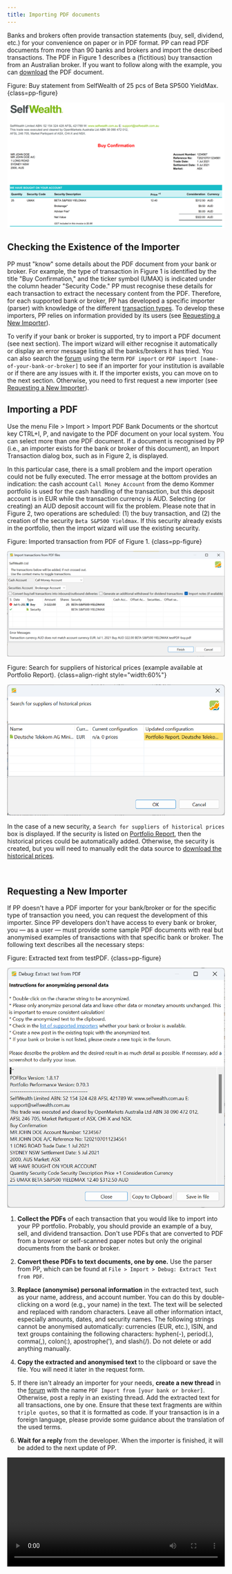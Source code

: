 ```yaml
---
title: Importing PDF documents
---
```


Banks and brokers often provide transaction statements (buy, sell, dividend, etc.) for your convenience on paper or in PDF format. PP can read PDF documents from more than 90 banks and brokers and import the described transactions. The PDF in Figure 1 describes a (fictitious) buy transaction from an Australian broker. If you want to follow along with the example, you can [download](../../../assets/SelfwealthBuy01.pdf) the PDF document.

Figure: Buy statement from SelfWealth of 25 pcs of Beta SP500 YieldMax. {class=pp-figure}

![](images/testPDF-buy.png)

## Checking the Existence of the Importer

PP must "know" some details about the PDF document from your bank or broker. For example, the type of transaction in Figure 1 is identified by the title "Buy Confirmation," and the ticker symbol (UMAX) is indicated under the column header "Security Code." PP must recognise these details for each transaction to extract the necessary content from the PDF. Therefore, for each supported bank or broker, PP has developed a specific importer (parser) with knowledge of the different [transaction types](../../transaction/index.md). To develop these importers, PP relies on information provided by its users (see [Requesting a New Importer](pdf-import.md#requesting-a-new-importer)).

To verify if your bank or broker is supported, try to import a PDF document (see next section). The import wizard will either recognise it automatically or display an error message listing all the banks/brokers it has tried. You can also search the [forum](https://forum.portfolio-performance.info/c/english/) using the term `PDF import` or `PDF import [name-of-your-bank-or-broker]` to see if an importer for your institution is available or if there are any issues with it. If the importer exists, you can move on to the next section. Otherwise, you need to first request a new importer (see [Requesting a New Importer](pdf-import.md#requesting-a-new-importer)).

## Importing a PDF

Use the menu File > Import > Import PDF Bank Documents or the shortcut key CTRL+I, P, and navigate to the PDF document on your local system. You can select more than one PDF document. If a document is recognised by PP (i.e., an importer exists for the bank or broker of this document), an Import Transaction dialog box, such as in Figure 2, is displayed.

In this particular case, there is a small problem and the import operation could not be fully executed. The error message at the bottom provides an indication: the cash account `Call Money Account` from the demo Kommer portfolio is used for the cash handling of the transaction, but this deposit account is in EUR while the transaction currency is AUD. Selecting (or creating) an AUD deposit account will fix the problem. Please note that in Figure 2, two operations are scheduled: (1) the buy transaction, and (2) the creation of the security `Beta S&P500 Yieldmax`. If this security already exists in the portfolio, then the import wizard will use the existing security.

Figure: Imported transaction from PDF of Figure 1. {class=pp-figure}

![](images/testPDF-buy-import.png)


Figure: Search for suppliers of historical prices (example available at Portfolio Report). {class=align-right style="width:60%"}

![](images/testPDF-buy-create-security.png)

In the case of a new security, a `Search for suppliers of historical prices` box is displayed. If the security is listed on [Portfolio Report](../../../how-to/downloading-historical-prices/portfolioreport.md), then the historical prices could be automatically added. Otherwise, the security is created, but you will need to manually edit the data source to [download the historical prices](../../../how-to/downloading-historical-prices/index.md).

<br style="clear:both;">

## Requesting a New Importer

If PP doesn't have a PDF importer for your bank/broker or for the specific type of transaction you need, you can request the development of this importer. Since PP developers don't have access to every bank or broker, you — as a user — must provide some sample PDF documents with real but anonymised examples of transactions with that specific bank or broker. The following text describes all the necessary steps:

Figure: Extracted text from testPDF. {class=pp-figure}

![](images/pdf-import-extract-text.png)

1. **Collect the PDFs** of each transaction that you would like to import into your PP portfolio. Probably, you should provide an example of a buy, sell, and dividend transaction. Don't use PDFs that are converted to PDF from a browser or self-scanned paper notes but only the original documents from the bank or broker.
2. **Convert these PDFs to text documents, one by one.** Use the parser from PP, which can be found at `File > Import > Debug: Extract Text from PDF`.
3. **Replace (anonymise) personal information** in the extracted text, such as your name, address, and account number. You can do this by double-clicking on a word (e.g., your name) in the text. The text will be selected and replaced with random characters. 
Leave all other information intact, especially amounts, dates, and security names. The following strings cannot be anonymised automatically: currencies (EUR, etc.), ISIN, and text groups containing the following characters: hyphen(-), period(.), comma(,), colon(:), apostrophe('), and slash(/). Do not delete or add anything manually.
     
4. **Copy the extracted and anonymised text** to the clipboard or save the file. You will need it later in the request form.
5. If there isn't already an importer for your needs, **create a new thread** in the [forum](https://forum.portfolio-performance.info/c/english/16) with the name `PDF Import from [your bank or broker]`. Otherwise, post a reply in an existing thread. Add the extracted text for all transactions, one by one. Ensure that these text fragments are within ```triple quotes```, so that it is formatted as code. If your transaction is in a foreign language, please provide some guidance about the translation of the used terms.
6. **Wait for a reply** from the developer. When the importer is finished, it will be added to the next update of PP.

<video width="100%"  controls>
  <source src="../../../assets/videos/PP-request-importer.mp4" type="video/mp4">
</video>

